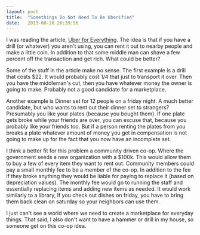 ```yaml
---
layout: post
title:  "Somethings Do Not Need To Be Uberified"
date:   2013-08-26 20:39:56
---
```


I was reading the article, [Uber for Everything](http://diegobasch.com/uber-for-everything). The idea is that if you have a drill (or whatever) you aren't using, you can rent it out to nearby people and make a little coin. In addition to that some middle man can shave a few percent off the transaction and get rich. What could be better?

Some of the stuff in the article make no sense. The first example is a drill that costs $22. It would probably cost 1/4 that just to transport it over. Then you have the middleman's cut, then you have whatever money the owner is going to make. Probably not a good candidate for a marketplace.

Another example is Dinner set for 12 people on a friday night. A much better candidate, but who wants to rent out their dinner set to strangers? Presumably you like your plates (because you bought them). If one plate gets broke while your friends are over, you can excuse that, because you probably like your friends too. But if a person renting the plates from you breaks a plate whatever amount of money you get in compensation is not going to make up for the fact that you now have an incomplete set.

I think a better fit for this problem a community driven co-op. Where the government seeds a new organization with a $100k. This would allow them to buy a few of every item they want to rent out. Community members could pay a small monthly fee to be a member of the co-op. In addition to the fee if they broke anything they would be liable for paying to replace it (based on depreciation values). The monthly fee would go to running the staff and essentially replacing items and adding new items as needed. It would work similarly to a library, If you check out dishes on friday, you have to bring them back clean on saturday so your neighbors can use them.

I just can't see a world where we need to create a marketplace for everyday things. That said, I also don't want to have a hammer or drill in my house, so someone get on this co-op idea.